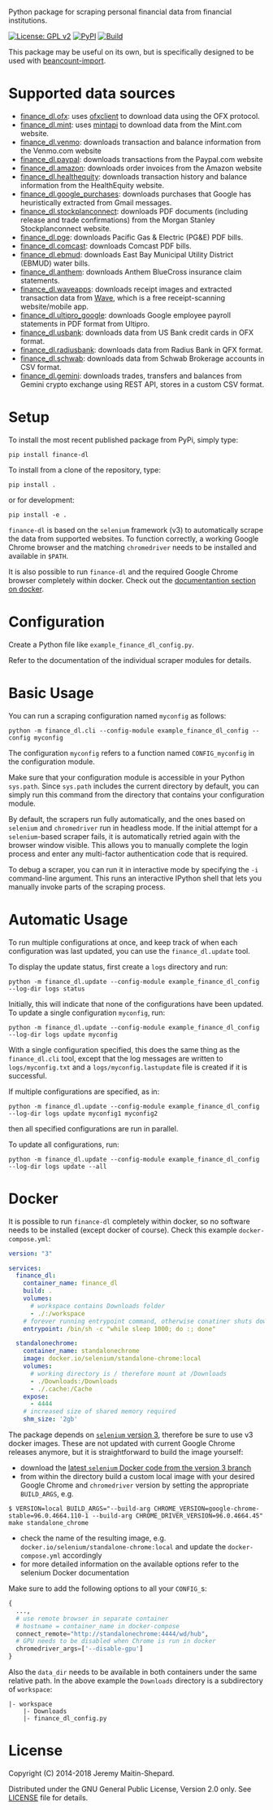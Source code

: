 Python package for scraping personal financial data from financial
institutions.

[![License: GPL v2](https://img.shields.io/badge/License-GPL%20v2-blue.svg)](LICENSE)
[![PyPI](https://img.shields.io/pypi/v/finance-dl)](https://pypi.org/project/finance-dl)
[![Build](https://github.com/jbms/finance-dl/workflows/Build/badge.svg)](https://github.com/jbms/finance-dl/actions?query=workflow%3ABuild)

This package may be useful on its own, but is specifically designed to be
used with
[beancount-import](https://github.com/jbms/beancount-import).

Supported data sources
==

- [finance_dl.ofx](finance_dl/ofx.py): uses
  [ofxclient](https://github.com/captin411/ofxclient) to download data
  using the OFX protocol.
- [finance_dl.mint](finance_dl/mint.py): uses
  [mintapi](https://github.com/mrooney/mintapi) to download data from
  the Mint.com website.
- [finance_dl.venmo](finance_dl/venmo.py): downloads transaction and
  balance information from the Venmo.com website
- [finance_dl.paypal](finance_dl/paypal.py): downloads transactions
  from the Paypal.com website
- [finance_dl.amazon](finance_dl/amazon.py): downloads order invoices
  from the Amazon website
- [finance_dl.healthequity](finance_dl/healthequity.py): downloads
  transaction history and balance information from the HealthEquity
  website.
- [finance_dl.google_purchases](finance_dl/google_purchases.py):
  downloads purchases that Google has heuristically extracted from
  Gmail messages.
- [finance_dl.stockplanconnect](finance_dl/stockplanconnect.py):
  downloads PDF documents (including release and trade confirmations)
  from the Morgan Stanley Stockplanconnect website.
- [finance_dl.pge](finance_dl/pge.py): downloads Pacific Gas &
  Electric (PG&E) PDF bills.
- [finance_dl.comcast](finance_dl/comcast.py): downloads Comcast PDF
  bills.
- [finance_dl.ebmud](finance_dl/ebmud.py): downloads East Bay
  Municipal Utility District (EBMUD) water bills.
- [finance_dl.anthem](finance_dl/anthem.py): downloads Anthem
  BlueCross insurance claim statements.
- [finance_dl.waveapps](finance_dl/waveapps.py): downloads receipt
  images and extracted transaction data from
  [Wave](https://waveapps.com), which is a free receipt-scanning
  website/mobile app.
- [finance_dl.ultipro_google](finance_dl/ultipro_google.py): downloads
  Google employee payroll statements in PDF format from Ultipro.
- [finance_dl.usbank](finance_dl/usbank.py): downloads data from US Bank credit cards in OFX format.
- [finance_dl.radiusbank](finance_dl/radiusbank.py): downloads data from Radius Bank in QFX format.
- [finance_dl.schwab](finance_dl/schwab.py): downloads data from Schwab Brokerage accounts in CSV format.
- [finance_dl.gemini](finance_dl/gemini.py): downloads trades, transfers and balances from Gemini crypto exchange using REST API, stores in a custom CSV format.

Setup
==

To install the most recent published package from PyPi, simply type:

```shell
pip install finance-dl
```

To install from a clone of the repository, type:

```shell
pip install .
```

or for development:

```shell
pip install -e .
```
`finance-dl` is based on the `selenium` framework (v3) to automatically scrape the data from supported websites.
To function correctly, a working Google Chrome browser and the matching `chromedriver` needs to be installed and available in `$PATH`.

It is also possible to run `finance-dl` and the required Google Chrome browser completely within docker. Check out the [documentantion section on docker](#Docker).


Configuration
==

Create a Python file like `example_finance_dl_config.py`.

Refer to the documentation of the individual scraper modules for
details.

Basic Usage
==

You can run a scraping configuration named `myconfig` as follows:

    python -m finance_dl.cli --config-module example_finance_dl_config --config myconfig

The configuration `myconfig` refers to a function named
`CONFIG_myconfig` in the configuration module.

Make sure that your configuration module is accessible in your Python
`sys.path`.  Since `sys.path` includes the current directory by
default, you can simply run this command from the directory that
contains your configuration module.

By default, the scrapers run fully automatically, and the ones based
on `selenium` and `chromedriver` run in headless mode.  If the initial
attempt for a `selenium`-based scraper fails, it is automatically
retried again with the browser window visible.  This allows you to
manually complete the login process and enter any multi-factor
authentication code that is required.

To debug a scraper, you can run it in interactive mode by specifying
the `-i` command-line argument.  This runs an interactive IPython
shell that lets you manually invoke parts of the scraping process.

Automatic Usage
==

To run multiple configurations at once, and keep track of when each
configuration was last updated, you can use the `finance_dl.update`
tool.

To display the update status, first create a `logs` directory and run:

    python -m finance_dl.update --config-module example_finance_dl_config --log-dir logs status

Initially, this will indicate that none of the configurations have
been updated.  To update a single configuration `myconfig`, run:

    python -m finance_dl.update --config-module example_finance_dl_config --log-dir logs update myconfig

With a single configuration specified, this does the same thing as the
`finance_dl.cli` tool, except that the log messages are written to
`logs/myconfig.txt` and a `logs/myconfig.lastupdate` file is created
if it is successful.

If multiple configurations are specified, as in:

    python -m finance_dl.update --config-module example_finance_dl_config --log-dir logs update myconfig1 myconfig2

then all specified configurations are run in parallel.

To update all configurations, run:

    python -m finance_dl.update --config-module example_finance_dl_config --log-dir logs update --all

Docker
==
It is possible to run `finance-dl` completely within docker, so no software needs to be installed (except docker of course). Check this example `docker-compose.yml`:

```yml
version: "3"

services:
  finance_dl:
    container_name: finance_dl
    build: .
    volumes:
      # workspace contains Downloads folder
      - ./:/workspace
    # forever running entrypoint command, otherwise conatiner shuts down immediately
    entrypoint: /bin/sh -c "while sleep 1000; do :; done"

  standalonechrome:
    container_name: standalonechrome
    image: docker.io/selenium/standalone-chrome:local
    volumes:
      # working directory is / therefore mount at /Downloads
      - ./Downloads:/Downloads
      - ./.cache:/Cache
    expose:
      - 4444
    # increased size of shared memory required
    shm_size: '2gb'
```

The package depends on [`selenium` version 3](https://github.com/SeleniumHQ/docker-selenium/tree/selenium-3), therefore be sure to use v3 docker images. These are not updated with current Google Chrome releases anymore, but it is straightforward to build the image yourself:

- download the [latest `selenium` Docker code from the version 3 branch](https://github.com/SeleniumHQ/docker-selenium/tree/selenium-3)
- from within the directory build a custom local image with your desired Google Chrome and `chromedriver` version by setting the appropriate `BUILD_ARGS`, e.g.


```shell
$ VERSION=local BUILD_ARGS="--build-arg CHROME_VERSION=google-chrome-stable=96.0.4664.110-1 --build-arg CHROME_DRIVER_VERSION=96.0.4664.45" make standalone_chrome
```

- check the name of the resulting image, e.g. `docker.io/selenium/standalone-chrome:local` and update the `docker-compose.yml` accordingly
- for more detailed information on the available options refer to the selenium Docker documentation

Make sure to add the following options to all your `CONFIG_`s:
```python
{
  ...,
  # use remote browser in separate container
  # hostname = container_name in docker-compose
  connect_remote="http://standalonechrome:4444/wd/hub",
  # GPU needs to be disabled when Chrome is run in docker
  chromedriver_args=['--disable-gpu']
}
```
Also the `data_dir` needs to be available in both containers under the same relative path. In the above example the `Downloads` directory is a subdirectory of `workspace`:
```
|- workspace
    |- Downloads
    |- finance_dl_config.py
```


License
==

Copyright (C) 2014-2018 Jeremy Maitin-Shepard.

Distributed under the GNU General Public License, Version 2.0 only.
See [LICENSE](LICENSE) file for details.
